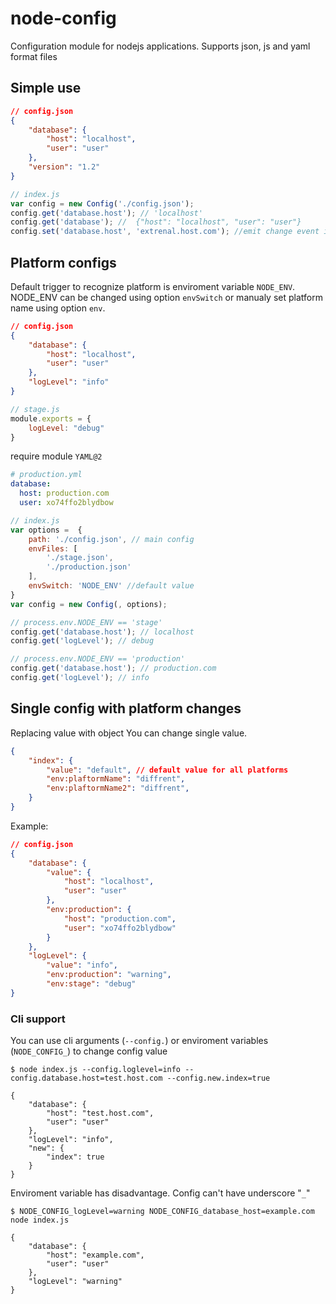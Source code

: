 # node-config
Configuration module for nodejs applications. Supports json, js and yaml format files

## Simple use

```json
// config.json
{
    "database": {
        "host": "localhost",
        "user": "user"
    },
    "version": "1.2"
}
```


```js
// index.js
var config = new Config('./config.json');
config.get('database.host'); // 'localhost'
config.get('database'); //  {"host": "localhost", "user": "user"}
config.set('database.host', 'extrenal.host.com'); //emit change event if You need to reload something
```

## Platform configs
Default trigger to recognize platform is enviroment variable `NODE_ENV`. NODE_ENV can be changed using option `envSwitch` or manualy set platform name using option `env`.

```json
// config.json
{
    "database": {
        "host": "localhost",
        "user": "user"
    },
    "logLevel": "info"
}
```

```javascript
// stage.js
module.exports = {
    logLevel: "debug"
}
```

require module `YAML@2`
```yaml
# production.yml
database:
  host: production.com
  user: xo74ffo2blydbow
```

```js
// index.js
var options =  {
    path: './config.json', // main config
    envFiles: [
        './stage.json',
        './production.json'
    ],
    envSwitch: 'NODE_ENV' //default value
}
var config = new Config(, options);

// process.env.NODE_ENV == 'stage'
config.get('database.host'); // localhost
config.get('logLevel'); // debug

// process.env.NODE_ENV == 'production'
config.get('database.host'); // production.com
config.get('logLevel'); // info

```

## Single config with platform changes
Replacing value with object You can change single value.
```json
{
    "index": {
        "value": "default", // default value for all platforms
        "env:plaftormName": "diffrent",
        "env:plaftormName2": "diffrent",
    }
}
```
Example:
```json
// config.json
{
    "database": {
        "value": {
            "host": "localhost",
            "user": "user"
        },
        "env:production": {
            "host": "production.com",
            "user": "xo74ffo2blydbow"
        }
    },
    "logLevel": {
        "value": "info",
        "env:production": "warning",
        "env:stage": "debug"
}
```

### Cli support
You can use cli arguments (```--config.```) or enviroment variables (```NODE_CONFIG_```) to change config value
```
$ node index.js --config.loglevel=info --config.database.host=test.host.com --config.new.index=true

{
    "database": {
        "host": "test.host.com",
        "user": "user"
    },
    "logLevel": "info",
    "new": {
        "index": true
    }
}
```

Enviroment variable has disadvantage. Config can't have underscore "`_`"
```
$ NODE_CONFIG_logLevel=warning NODE_CONFIG_database_host=example.com node index.js

{
    "database": {
        "host": "example.com",
        "user": "user"
    },
    "logLevel": "warning"
}
```